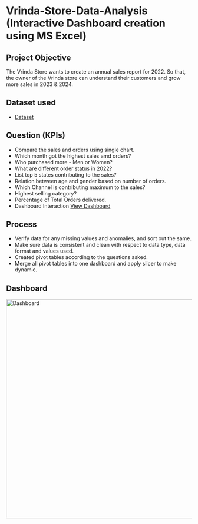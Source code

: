 # Vrinda-Store-Data-Analysis (Interactive Dashboard creation using MS Excel)
## Project Objective
The Vrinda Store wants to create an annual sales report for 2022. So that, the owner of the Vrinda store can understand their customers and grow more sales in 2023 & 2024.
## Dataset used 
- <a href="https://github.com/PinkiMurmu/Data-Analysis-Dashboard/blob/main/Vrinda%20Store%20Data%20Analysis.xlsx">Dataset</a>
## Question (KPIs)
- Compare the sales and orders using single chart.
- Which month got the highest sales amd orders?
- Who purchased more - Men or Women?
- What are different order status in 2022?
- List top 5 states contributing to the sales?
- Relation between age and gender based on number of orders.
- Which Channel is contributing maximum to the sales?
- Highest selling category?
- Percentage of Total Orders delivered.
- Dashboard Interaction <a href="https://github.com/PinkiMurmu/Data-Analysis-Dashboard/blob/main/Dashboard.png">View Dashboard</a>
## Process
- Verify data for any missing values and anomalies, and sort out the same.
- Make sure data is consistent and clean with respect to data type, data format and values used.
- Created pivot tables according to the questions asked.
- Merge all pivot tables into one dashboard and apply slicer to make dynamic.
## Dashboard
<img width="1261" height="595" alt="Dashboard" src="https://github.com/user-attachments/assets/8b68855b-526f-426c-bd2c-9db2906ddb75" />

